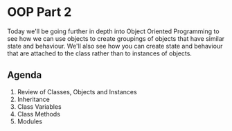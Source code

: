 # OOP Part 2

Today we'll be going further in depth into Object Oriented Programming to see how we can use objects to create groupings of objects that have similar state and behaviour. We'll also see how you can create state and behaviour that are attached to the class rather than to instances of objects.

## Agenda

1. Review of Classes, Objects and Instances
2. Inheritance
3. Class Variables
4. Class Methods
5. Modules
